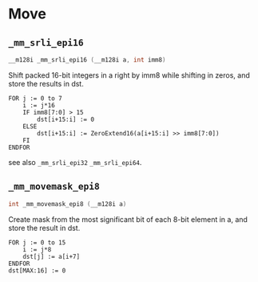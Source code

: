 # Move

## `_mm_srli_epi16`

```cpp
__m128i _mm_srli_epi16 (__m128i a, int imm8)
```

Shift packed 16-bit integers in a right by imm8 while shifting in zeros, and store the results in dst.

```shell
FOR j := 0 to 7
	i := j*16
	IF imm8[7:0] > 15
		dst[i+15:i] := 0
	ELSE
		dst[i+15:i] := ZeroExtend16(a[i+15:i] >> imm8[7:0])
	FI
ENDFOR
```
see also `_mm_srli_epi32` `_mm_srli_epi64`.

## `_mm_movemask_epi8`

```cpp
int _mm_movemask_epi8 (__m128i a)
```

Create mask from the most significant bit of each 8-bit element in a, and store the result in dst.

```shell
FOR j := 0 to 15
	i := j*8
	dst[j] := a[i+7]
ENDFOR
dst[MAX:16] := 0
```
